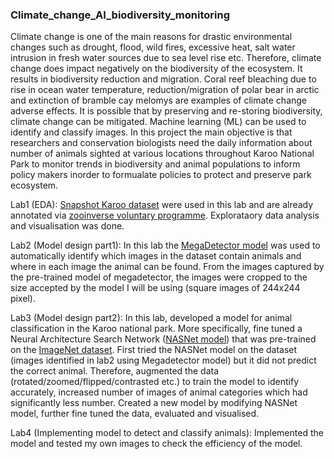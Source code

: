 ### Climate_change_AI_biodiversity_monitoring
Climate change is one of the main reasons for drastic environmental changes such as drought, flood, wild fires, excessive heat, salt water intrusion in fresh water sources due to sea level rise etc. Therefore, climate change does impact negatively on the biodiversity of the ecosystem. It results in biodiversity reduction and migration. Coral reef bleaching due to rise in ocean water temperature, reduction/migration of polar bear in arctic and extinction of bramble cay melomys are examples of climate change adverse effects. It is possible that by preserving and re-storing biodiversity, climate change can be mitigated. Machine learning (ML) can be used to identify and classify images. In this project the main objective is that researchers and conservation biologists need the daily information about number of animals sighted at various locations throughout Karoo National Park to monitor trends in biodiversity and animal populations to inform policy makers inorder to formualate policies to protect and preserve park ecosystem.

Lab1 (EDA): [Snapshot Karoo dataset](https://lila.science/datasets/snapshot-karoo) were used in this lab and are already annotated via [zooinverse voluntary programme](https://www.zooniverse.org/projects/shuebner729/snapshot-karoo/classify). Explorataory data analysis and visualisation was done.

Lab2 (Model design part1): In this lab the [MegaDetector model](https://github.com/microsoft/CameraTraps/blob/main/megadetector.md) was used to automatically identify which images in the dataset contain animals and where in each image the animal can be found. From the images captured by the pre-trained model of megadetector, the images were cropped to the size accepted by the model I will be using (square images of 244x244 pixel). 

Lab3 (Model design part2): In this lab, developed a model for animal classification in the Karoo national park. More specifically, fine tuned a Neural Architecture Search Network ([NASNet model](https://arxiv.org/abs/1707.07012)) that was pre-trained on the [ImageNet dataset](https://www.image-net.org/index.php). First tried the NASNet model on the dataset (images identified in lab2 using Megadetector model) but it did not predict the correct animal. Therefore, augmented the data (rotated/zoomed/flipped/contrasted etc.) to train the model to identify accurately, increased number of images of animal categories which had significantly less number. Created a new model by modifying NASNet model, further fine tuned the data, evaluated and visualised. 

Lab4 (Implementing model to detect and classify animals): Implemented the model and tested my own images to check the efficiency of the model.
